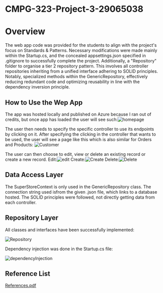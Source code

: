 # CMPG-323-Project-3-29065038
# Overview
The web app code was provided for the students to align with the project's focus on Standards & Patterns. Necessary modifications were made mainly within the Startup.cs, and the concealed appsettings.json specified in .gitignore to successfully complete the project. Additionally, a "Repository" folder to organise a tier 2 repository pattern. This involves all controller repositories inheriting from a unified interface adhering to SOLID principles. Notably, specialized methods within the GenericRepository, effectively reducing redundant code and optimizing reusability in line with the dependency inversion principle. 

## How to Use the Wep App
The app was hosted locally and published on Azure because I ran out of credits, but once app has loaded the user will see such:![homepage](https://github.com/OKGaosenkwe/CMPG-323-Project-3-29065038/assets/92356409/d9e36973-ef35-4579-b1c8-bc53dd2fa03d)

The user then needs to specify the specific controller to use its endpoints by clicking on it. After specifying the clicking in the controller that wants to be used, the user will see a page like this which is also similar for Orders and Products:
![Customer](https://github.com/OKGaosenkwe/CMPG-323-Project-3-29065038/assets/92356409/d54f4d20-efa8-4f9b-b129-ed8cbb2b8444)

The user can then choose to edit, view or delete an existing record or create a new record.
Edit:![edit](https://github.com/OKGaosenkwe/CMPG-323-Project-3-29065038/assets/92356409/576e4b6b-2e41-4383-b152-056d7f6cb6cd)
Create:![Create](https://github.com/OKGaosenkwe/CMPG-323-Project-3-29065038/assets/92356409/93a370d8-4456-41bb-8f54-ac979c898794)
Delete:![Delete](https://github.com/OKGaosenkwe/CMPG-323-Project-3-29065038/assets/92356409/26cbd471-5cf5-4071-a4a6-bf9f751b5eef)

## Data Access Layer
The SuperStoreContext is only used in the GenericRepository class. The connection string used isfrom the given .json file, which links to a database hosted. The SOLID principles were followed, not directly getting data from each controller.

## Repository Layer
All classes and interfaces have been successfully implemented:

![Repository](https://github.com/OKGaosenkwe/CMPG-323-Project-3-29065038/assets/92356409/2ff311fe-e4f5-4157-810a-0bc76ec721fe)

Dependency injection was done in the Startup.cs file:

![dependencyInjection](https://github.com/OKGaosenkwe/CMPG-323-Project-3-29065038/assets/92356409/c12af47c-e8ca-4ba5-b25e-cc27cc4f6c69)

## Reference List
[References.pdf](https://github.com/OKGaosenkwe/CMPG-323-Project-3-29065038/files/12692214/References.pdf)


